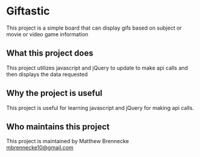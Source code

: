 # Giftastic

This project is a simple board that can display gifs based on subject or movie or video game information

## What this project does

This project utilizes javascript and jQuery to update to make api calls and then displays the data requested

## Why the project is useful

This project is useful for learning javascript and jQuery for making api calls.

## Who maintains this project

This project is maintained by Matthew Brennecke mbrennecke10@gmail.com